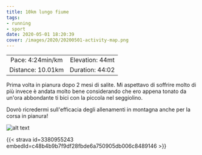 ```yaml
---
title: 10km lungo fiume
tags:
- running
- sport
date: 2020-05-01 18:20:39
cover: /images/2020/20200501-activity-map.png
---
```

| | |
| :-: | :-: |
| Pace: 4:24min/km | Elevation: 44mt |
| Distance: 10.01km | Duration: 44:02 |



Prima volta in pianura dopo 2 mesi di salite. Mi aspettavo di soffrire molto di più invece è andata molto bene considerando che ero appena tonato da un'ora abbondante ti bici con la piccola nel seggiolino.

Dovrò ricredermi sull'efficacia degli allenamenti in montagna anche per la corsa in pianura!



![alt text](/images/2020/20200501-activity-map.png "map")


{{< strava id=3380955243 embedId=c48b4b9b7f9df28fbde6a750905db006c8489146 >}}
